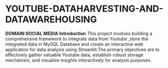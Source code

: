 # YOUTUBE-DATAHARVESTING-AND-DATAWAREHOUSING
****DOMAIN**:SOCIAL MEDIA**
**Introduction**
  This project involves building a comprehensive framework to integrate data from Youtube ,store the integrated data in MySQL Database and create an  interactive web application for data analysis using Streamlit.The primary objectives are to effectively gather valuable Youtube data, establish robust storage mechanism, and visualize insights interactively for analysis purposes.
